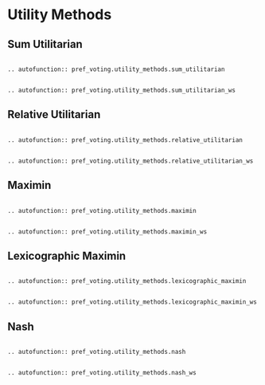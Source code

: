Utility Methods
=======================================

## Sum Utilitarian

```{eval-rst}

.. autofunction:: pref_voting.utility_methods.sum_utilitarian

```

```{eval-rst}

.. autofunction:: pref_voting.utility_methods.sum_utilitarian_ws

```


## Relative Utilitarian

```{eval-rst}

.. autofunction:: pref_voting.utility_methods.relative_utilitarian

```

```{eval-rst}

.. autofunction:: pref_voting.utility_methods.relative_utilitarian_ws

```

## Maximin

```{eval-rst}

.. autofunction:: pref_voting.utility_methods.maximin

```

```{eval-rst}

.. autofunction:: pref_voting.utility_methods.maximin_ws

```

## Lexicographic Maximin

```{eval-rst}

.. autofunction:: pref_voting.utility_methods.lexicographic_maximin

```

```{eval-rst}

.. autofunction:: pref_voting.utility_methods.lexicographic_maximin_ws

```


## Nash

```{eval-rst}

.. autofunction:: pref_voting.utility_methods.nash

```

```{eval-rst}

.. autofunction:: pref_voting.utility_methods.nash_ws

```

